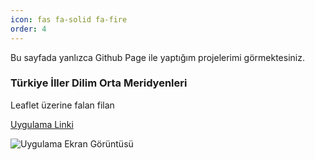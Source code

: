 ```yaml
---
icon: fas fa-solid fa-fire
order: 4
---
```


Bu sayfada yanlızca Github Page ile yaptığım projelerimi görmektesiniz.

### Türkiye İller Dilim Orta Meridyenleri

Leaflet üzerine falan filan

[Uygulama Linki](https://ahmetaraci.github.io/trillerdom)

![Uygulama Ekran Görüntüsü](/assets/img/trillerdemo.jpeg)
